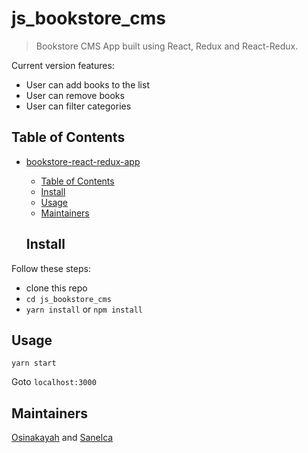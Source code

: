 # js_bookstore_cms

> Bookstore CMS App built using React, Redux and React-Redux.

Current version features:

- User can add books to the list
- User can remove books
- User can filter categories



## Table of Contents

- [bookstore-react-redux-app](#bookstore-react-redux-app)
  - [Table of Contents](#table-of-contents)
  - [Install](#install)
  - [Usage](#usage)
  - [Maintainers](#maintainers)
  
  ## Install

Follow these steps:
  - clone this repo
  - `cd js_bookstore_cms`
  - `yarn install` or `npm install`

## Usage

```
yarn start
```

Goto `localhost:3000`

## Maintainers

  [Osinakayah](https://github.com/osinakayah) and [Sanelca](https://github.com/sanelca)
